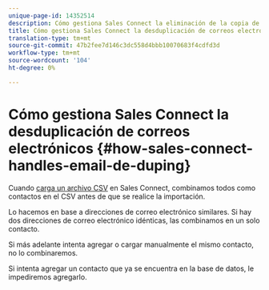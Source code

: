 ```yaml
---
unique-page-id: 14352514
description: Cómo gestiona Sales Connect la eliminación de la copia de seguridad por correo electrónico - Documentos de marketing - Documentación del producto
title: Cómo gestiona Sales Connect la desduplicación de correos electrónicos
translation-type: tm+mt
source-git-commit: 47b2fee7d146c3dc558d4bbb10070683f4cdfd3d
workflow-type: tm+mt
source-wordcount: '104'
ht-degree: 0%

---
```



# Cómo gestiona Sales Connect la desduplicación de correos electrónicos {#how-sales-connect-handles-email-de-duping}

Cuando [carga un archivo CSV](http://docs.marketo.com/x/VADb) en Sales Connect, combinamos todos como contactos en el CSV antes de que se realice la importación.

Lo hacemos en base a direcciones de correo electrónico similares. Si hay dos direcciones de correo electrónico idénticas, las combinamos en un solo contacto.

Si más adelante intenta agregar o cargar manualmente el mismo contacto, no lo combinaremos.

Si intenta agregar un contacto que ya se encuentra en la base de datos, le impediremos agregarlo.

